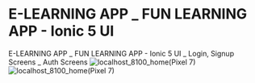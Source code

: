 # E-LEARNING APP _ FUN LEARNING APP - Ionic 5 UI 
 E-LEARNING APP _ FUN LEARNING APP - Ionic 5 UI  _ Login, Signup Screens _ Auth Screens
![localhost_8100_home(Pixel 7)](https://github.com/vicky435435/E-LEARNING-APP-_-FUN-LEARNING-APP---Ionic-5-UI-/assets/54996805/22842efa-5508-4e9b-9e6c-0ba087d7cecf)
![localhost_8100_home(Pixel 7)](https://github.com/vicky435435/E-LEARNING-APP-_-FUN-LEARNING-APP---Ionic-5-UI-/assets/54996805/b68c10d5-9f81-4f47-a424-566b1d36db7c)
